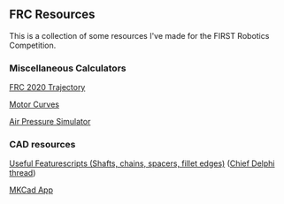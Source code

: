 ## FRC Resources

This is a collection of some resources I've made for the FIRST Robotics Competition.

### Miscellaneous Calculators
[FRC 2020 Trajectory](https://www.desmos.com/calculator/wsagsr7klb)

[Motor Curves](https://www.desmos.com/calculator/jf9cfht2tz)

[Air Pressure Simulator](https://docs.google.com/spreadsheets/d/1zeFvi1sIOl6maEhCtd8mJPGkS3EeedGEuvGksZKvd5Q/edit?usp=sharing)

### CAD resources
[Useful Featurescripts (Shafts, chains, spacers, fillet edges)](https://cad.onshape.com/documents/95c00401c440b44ad8799ef5/w/1f1ebce01a3b8eb6fa102975/e/d98893cfa1b6e4bd9d17ebdc) ([Chief Delphi thread](https://www.chiefdelphi.com/t/some-helpful-featurescripts/361652?u=dydx))

[MKCad App](https://appstore.onshape.com/apps/Manufacturers%20Models/2ZT7X5D646R3LM3ZND7LGBTYRVM4SVH6CDDGM6I=/description)
